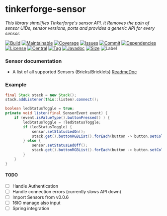 # tinkerforge-sensor
*This library simplifies Tinkerforge's sensor API.*
*It Removes the pain of sensor UIDs, sensor versions, ports and provides a generic API for every sensor.*

[![Build][build_shield]][build_link]
[![Maintainable][maintainable_shield]][maintainable_link]
[![Coverage][coverage_shield]][coverage_link]
[![Issues][issues_shield]][issues_link]
[![Commit][commit_shield]][commit_link]
[![Dependencies][dependency_shield]][dependency_link]
[![License][license_shield]][license_link]
[![Central][central_shield]][central_link]
[![Tag][tag_shield]][tag_link]
[![Javadoc][javadoc_shield]][javadoc_link]
[![Size][size_shield]][size_shield]
![Label][label_shield]


### Sensor documentation
* A list of all supported Sensors (Bricks/Bricklets) [ReadmeDoc](https://github.com/YunaBraska/tinkerforge-sensor/blob/master/src/main/java/berlin/yuna/tinkerforgesensor/model/handler)

### Example
```java
final Stack stack = new Stack();
stack.addListener(this::listen).connect();

boolean ledStatusToggle = true;
private void listen(final SensorEvent event) {
    if (event.isValueType().buttonPressed() ) {
        ledStatusToggle = !ledStatusToggle;
        if (ledStatusToggle) {
            sensor.setStatusLedOn();
            stack.get().buttonRGBList().forEach(button -> button.setColor(Color.GREEN));
        } else {
            sensor.setStatusLedOff();
            stack.get().buttonRGBList().forEach(button -> button.setColor(Color.RED));
        }
    }
}
```


#### TODO
- [ ] Handle Authentication
- [ ] Handle connection errors (currently slows API down)
- [ ] Import Sensors from v0.0.6
- [ ] 16IO manage also input
- [ ] Spring integration

[build_shield]: https://github.com/YunaBraska/tinkerforge-sensor/workflows/JAVA_CI/badge.svg
[build_link]: https://github.com/YunaBraska/tinkerforge-sensor/actions?query=workflow%3AJAVA_CI
[maintainable_shield]: https://img.shields.io/codeclimate/maintainability/YunaBraska/tinkerforge-sensor?style=flat-square
[maintainable_link]: https://codeclimate.com/github/YunaBraska/tinkerforge-sensor/maintainability
[coverage_shield]: https://img.shields.io/codeclimate/coverage/YunaBraska/tinkerforge-sensor?style=flat-square
[coverage_link]: https://codeclimate.com/github/YunaBraska/tinkerforge-sensor/test_coverage
[issues_shield]: https://img.shields.io/github/issues/YunaBraska/tinkerforge-sensor?style=flat-square
[issues_link]: https://github.com/YunaBraska/tinkerforge-sensor/commits/master
[commit_shield]: https://img.shields.io/github/last-commit/YunaBraska/tinkerforge-sensor?style=flat-square
[commit_link]: https://github.com/YunaBraska/tinkerforge-sensor/issues
[license_shield]: https://img.shields.io/github/license/YunaBraska/tinkerforge-sensor?style=flat-square
[license_link]: https://github.com/YunaBraska/tinkerforge-sensor/blob/master/LICENSE
[dependency_shield]: https://img.shields.io/librariesio/github/YunaBraska/tinkerforge-sensor?style=flat-square
[dependency_link]: https://libraries.io/github/YunaBraska/tinkerforge-sensor
[central_shield]: https://img.shields.io/maven-central/v/berlin.yuna/tinkerforge-sensor?style=flat-square
[central_link]:https://search.maven.org/artifact/berlin.yuna/tinkerforge-sensor
[tag_shield]: https://img.shields.io/github/v/tag/YunaBraska/tinkerforge-sensor?style=flat-square
[tag_link]: https://github.com/YunaBraska/tinkerforge-sensor/releases
[javadoc_shield]: https://javadoc.io/badge2/berlin.yuna/tinkerforge-sensor/javadoc.svg?style=flat-square
[javadoc_link]: https://javadoc.io/doc/berlin.yuna/tinkerforge-sensor
[size_shield]: https://img.shields.io/github/repo-size/YunaBraska/tinkerforge-sensor?style=flat-square
[label_shield]: https://img.shields.io/badge/Yuna-QueenInside-blueviolet?style=flat-square
[gitter_shield]: https://img.shields.io/gitter/room/YunaBraska/nats-streaming-server-embedded?style=flat-square
[gitter_link]: https://gitter.im/nats-streaming-server-embedded/Lobby